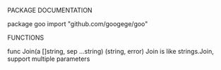 PACKAGE DOCUMENTATION

package goo
    import "github.com/googege/goo"


FUNCTIONS

func Join(a []string, sep ...string) (string, error)
    Join is like strings.Join, support multiple parameters
